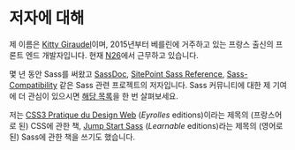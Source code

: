 
# 저자에 대해

제 이름은 [Kitty Giraudel](https://kittygiraudel.com/)이며, 2015년부터 베를린에 거주하고 있는 프랑스 출신의 프론트 엔드 개발자입니다. 현재 [N26](https://n26.com/)에서 근무하고 있습니다.

몇 년 동안 Sass를 써왔고 [SassDoc](http://sassdoc.com/), [SitePoint Sass Reference](https://sitepoint.com/sass-reference/), [Sass-Compatibility](https://kittygiraudel.github.io/sass-compatibility//) 같은 Sass 관련 프로젝트의 저자입니다. Sass 커뮤니티에 대한 제 기여에 더 관심이 있으시면 [해당 목록](https://github.com/KittyGiraudel/awesome-sass)을 한 번 살펴보세요.

저는 [CSS3 Pratique du Design Web](https://www.eyrolles.com/Informatique/Livre/css3-9782212678963/) (*Eyrolles* editions)이라는 제목의 (프랑스어로 된) CSS에 관한 책, [Jump Start Sass](https://learnable.com/books/jump-start-sass) (*Learnable* editions)라는 제목의 (영어로 된) Sass에 관한 책을 쓰기도 했습니다.
